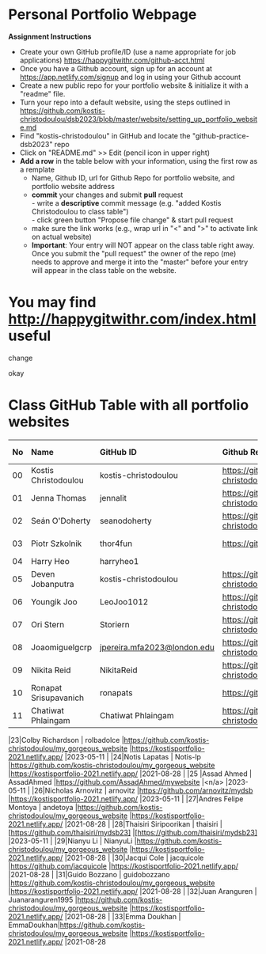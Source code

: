 # Personal Portfolio Webpage

**Assignment Instructions**

- Create your own GitHub profile/ID (use a name appropriate for job applications) <https://happygitwithr.com/github-acct.html>
- Once you have a Github account, sign up for an account at <https://app.netlify.com/signup> and log in using your Github account
- Create a new public repo for your portfolio website & initialize it with a "readme" file.
- Turn your repo into a default website, using the steps outlined in <https://github.com/kostis-christodoulou/dsb2023/blob/master/website/setting_up_portfolio_website.md>
- Find "kostis-christodoulou" in GitHub and locate the "github-practice-dsb2023" repo
- Click on "README.md" >> Edit (pencil icon in upper right)
- **Add a row** in the table below with your information, using the first row as a remplate
    - Name, Github ID, url for Github Repo for portfolio website, and portfolio website address 
    - **commit** your changes and submit **pull** request   
            - write a **descriptive** commit message (e.g. "added Kostis Christodoulou to class table")  
            - click green button "Propose file change" & start pull request  
    - make sure the link works (e.g., wrap url in "<" and ">" to activate link on actual website)  
    - **Important**: Your entry will NOT appear on the class table right away.  Once you submit the "pull request" the owner of the repo (me) needs to approve and merge it into the "master" before your entry will appear in the class table on the website. 

# You may find <http://happygitwithr.com/index.html> useful
 change
<br>

okay

# Class GitHub Table with all portfolio websites

|No | Name  | GitHub ID            |Github Repo for portfolio website                      |Netlify website address              |Date Added     |  
|:---|:----------------------|:---------------------|:------------------------------------------------------|:------------------------------------|:-----------------------| 
|00|Kostis Christodoulou       | kostis-christodoulou |<https://github.com/kostis-christodoulou/my_gorgeous_website>   |<https://kostisportfolio-2021.netlify.app/>        |2021-08-28 |
|01|Jenna Thomas       | jennalit |<https://github.com/kostis-christodoulou/my_gorgeous_website>   |<https://kostisportfolio-2021.netlify.app/>        |2023-05-11 |
|02|Seán O'Doherty       | seanodoherty |<https://github.com/kostis-christodoulou/my_gorgeous_website>   |<https://kostisportfolio-2021.netlify.app/>        |2023-05-11 |
|03|Piotr Szkolnik       | thor4fun |<https://github.com/thor4fun/mydsb23>   |<>        |2023-05-11 |
|04|Harry Heo       | harryheo1 |        |2023-05-11 |
|05|Deven Jobanputra       | kostis-christodoulou |<https://github.com/kostis-christodoulou/my_gorgeous_website>   |<https://kostisportfolio-2021.netlify.app/>        |2023-05-11 |
|06|Youngik Joo| LeoJoo1012 |<https://github.com/kostis-christodoulou/my_gorgeous_website>   |<https://kostisportfolio-2021.netlify.app/>        |2021-08-28 |
|07|Ori Stern| Storiern |<https://github.com/kostis-christodoulou/my_gorgeous_website>   |<https://kostisportfolio-2021.netlify.app/>        |2023-05-11 |
|08| Joaomiguelgcrp      | jpereira.mfa2023@london.edu |<https://github.com/kostis-christodoulou/my_gorgeous_website>   |<https://kostisportfolio-2021.netlify.app/>        |2021-08-28 |
|09| Nikita Reid      | NikitaReid |<https://github.com/kostis-christodoulou/my_gorgeous_website>   |<https://kostisportfolio-2021.netlify.app/>        |2021-08-28 |
|10|Ronapat Srisupavanich       | ronapats |<https://github.com/ronapats/my_gorgeous_website>   |<https://ronapatsportfolio-2023.netlify.app/>        |2023-05-11 |
|11|Chatiwat Phlaingam       | Chatiwat Phlaingam  |<https://github.com/kostis-christodoulou/my_gorgeous_website>   |<https://kostisportfolio-2021.netlify.app/>        |2021-08-28 |

|23|Colby Richardson       | rolbadolce |<https://github.com/kostis-christodoulou/my_gorgeous_website>   |<https://kostisportfolio-2021.netlify.app/>        |2023-05-11 |
|24|Notis Lapatas      | Notis-lp |<https://github.com/kostis-christodoulou/my_gorgeous_website>   |<https://kostisportfolio-2021.netlify.app/>        |2021-08-28 |
|25 |Assad Ahmed       | AssadAhmed |<https://github.com/AssadAhmed/mywebsite>   |<n/a> |2023-05-11 |
|26|Nicholas Arnovitz       | arnovitz |<https://github.com/arnovitz/mydsb>   |<https://kostisportfolio-2021.netlify.app/>        |2023-05-11 |
|27|Andres Felipe Montoya      | andetoya |<https://github.com/kostis-christodoulou/my_gorgeous_website>   |<https://kostisportfolio-2021.netlify.app/>        |2021-08-28 |
|28|Thaisiri Siripoorikan       | thaisiri |[https://github.com/thaisiri/mydsb23]   |[https://github.com/thaisiri/mydsb23]  |2023-05-11 |
|29|Nianyu Li       | NianyuLi |<https://github.com/kostis-christodoulou/my_gorgeous_website>   |<https://kostisportfolio-2021.netlify.app/>        |2021-08-28 |
|30|Jacqui Cole       | jacquicole |<https://github.com/jacquicole>   |<https://kostisportfolio-2021.netlify.app/>        |2021-08-28 |
|31|Guido Bozzano       | guidobozzano |<https://github.com/kostis-christodoulou/my_gorgeous_website>   |<https://kostisportfolio-2021.netlify.app/>        |2021-08-28 |
|32|Juan Aranguren       | Juanaranguren1995 |<https://github.com/kostis-christodoulou/my_gorgeous_website>   |<https://kostisportfolio-2021.netlify.app/>        |2021-08-28 |
|33|Emma Doukhan       | EmmaDoukhan|<https://github.com/kostis-christodoulou/my_gorgeous_website>   |<https://kostisportfolio-2021.netlify.app/>        |2021-08-28 
